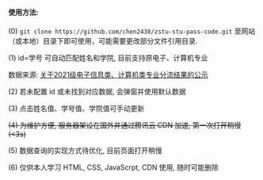 #### 使用方法:

(0) `git clone https://github.com/chen2438/zstu-stu-pass-code.git` 至网站（或本地）目录下即可使用，可能需要更改部分文件引用目录.

(1) id=学号 可自动匹配姓名和学院, 目前支持原电子、计算机专业

数据来源: [关于2021级电子信息类、计算机类专业分流结果的公示](https://scst.zstu.edu.cn/info/1206/3969.htm)

(2) 若未配置 id 或未找到对应数据, 会弹窗并使用默认数据

(3) 点击姓名值、学号值、学院值可手动更新

~~(4) 为维护方便, 服务器架设在国外并通过腾讯云 CDN 加速, 第一次打开稍慢(<3s)~~

(5) 数据查询的实现方式待优化, 目前页面打开稍慢

(6) 仅供本人学习 HTML, CSS, JavaScrpt, CDN 使用, 随时可能删除
